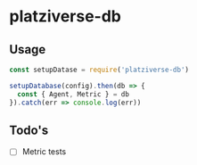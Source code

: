 # platziverse-db

## Usage
```js
const setupDatase = require('platziverse-db')

setupDatabase(config).then(db => {
  const { Agent, Metric } = db
}).catch(err => console.log(err))
```
## Todo's
- [ ] Metric tests
